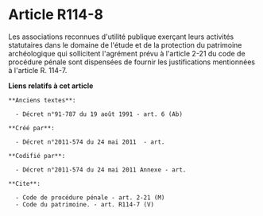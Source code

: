 # Article R114-8

Les associations reconnues d'utilité publique exerçant leurs activités statutaires dans le domaine de l'étude et de la
protection du patrimoine archéologique qui sollicitent l'agrément prévu à l'article 2-21 du code de procédure pénale sont
dispensées de fournir les justifications mentionnées à l'article R. 114-7.

**Liens relatifs à cet article**

	**Anciens textes**:

	  - Décret n°91-787 du 19 août 1991 - art. 6 (Ab)

	**Créé par**:

	  - Décret n°2011-574 du 24 mai 2011  - art.

	**Codifié par**:

	  - Décret n°2011-574 du 24 mai 2011 Annexe - art.

	**Cite**:

	  - Code de procédure pénale - art. 2-21 (M)
	  - Code du patrimoine. - art. R114-7 (V)
